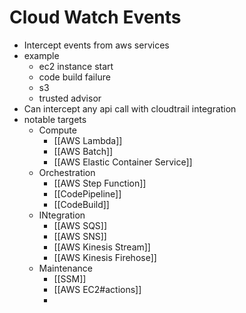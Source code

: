 # Cloud Watch Events
- Intercept events from aws services 
- example
	- ec2 instance start
	- code build failure
	- s3
	- trusted advisor
- Can intercept any api call with cloudtrail integration
- notable targets
	- Compute
		- [[AWS Lambda]]
		- [[AWS Batch]]
		- [[AWS Elastic Container Service]]
	- Orchestration
		- [[AWS Step Function]]
		- [[CodePipeline]]
		- [[CodeBuild]]
	- INtegration
		- [[AWS SQS]]
		- [[AWS SNS]]
		- [[AWS Kinesis Stream]]
		- [[AWS Kinesis Firehose]]
	- Maintenance
		- [[SSM]]
		- [[AWS EC2#actions]]
		- 